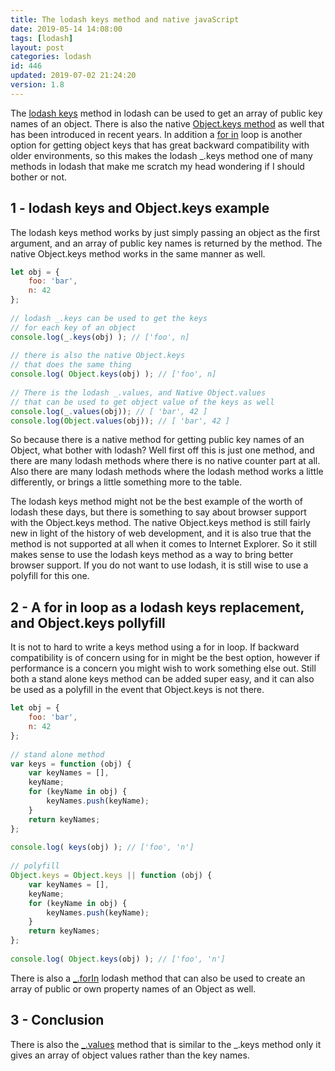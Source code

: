 ```yaml
---
title: The lodash keys method and native javaScript
date: 2019-05-14 14:08:00
tags: [lodash]
layout: post
categories: lodash
id: 446
updated: 2019-07-02 21:24:20
version: 1.8
---
```


The [lodash keys](https://lodash.com/docs/4.17.11#keys) method in lodash can be used to get an array of public key names of an object. There is also the native [Object.keys method](https://developer.mozilla.org/en-US/docs/Web/JavaScript/Reference/Global_Objects/Object/keys) as well that has been introduced in recent years. In addition a [for in](https://developer.mozilla.org/en-US/docs/Web/JavaScript/Reference/Statements/for...in) loop is another option for getting object keys that has great backward compatibility with older environments, so this makes the lodash \_.keys method one of many methods in lodash that make me scratch my head wondering if I should bother or not.

<!-- more -->

## 1 - lodash keys and Object.keys example

The lodash keys method works by just simply passing an object as the first argument, and an array of public key names is returned by the method. The native Object.keys method works in the same manner as well.

```js
let obj = {
    foo: 'bar',
    n: 42
};
 
// lodash _.keys can be used to get the keys
// for each key of an object
console.log(_.keys(obj) ); // ['foo', n]
 
// there is also the native Object.keys
// that does the same thing
console.log( Object.keys(obj) ); // ['foo', n]
 
// There is the lodash _.values, and Native Object.values
// that can be used to get object value of the keys as well
console.log(_.values(obj)); // [ 'bar', 42 ]
console.log(Object.values(obj)); // [ 'bar', 42 ]
```

So because there is a native method for getting public key names of an Object, what bother with lodash? Well first off this is just one method, and there are many lodash methods where there is no native counter part at all. Also there are many lodash methods where the lodash method works a little differently, or brings a little something more to the table.

The lodash keys method might not be the best example of the worth of lodash these days, but there is something to say about browser support with the Object.keys method. The native Object.keys method is still fairly new in light of the history of web development, and it is also true that the method is not supported at all when it comes to Internet Explorer. So it still makes sense to use the lodash keys method as a way to bring better browser support. If you do not want to use lodash, it is still wise to use a polyfill for this one.

## 2 - A for in loop as a lodash keys replacement, and Object.keys pollyfill

It is not to hard to write a keys method using a for in loop. If backward compatibility is of concern using for in might be the best option, however if performance is a concern you might wish to work something else out. Still both a stand alone keys method can be added super easy, and it can also be used as a polyfill in the event that Object.keys is not there.

```js
let obj = {
    foo: 'bar',
    n: 42
};
 
// stand alone method
var keys = function (obj) {
    var keyNames = [],
    keyName;
    for (keyName in obj) {
        keyNames.push(keyName);
    }
    return keyNames;
};
 
console.log( keys(obj) ); // ['foo', 'n']
 
// polyfill
Object.keys = Object.keys || function (obj) {
    var keyNames = [],
    keyName;
    for (keyName in obj) {
        keyNames.push(keyName);
    }
    return keyNames;
};
 
console.log( Object.keys(obj) ); // ['foo', 'n']
```

There is also a [\_.forIn](/2018/09/30/lodash_forin/) lodash method that can also be used to create an array of public or own property names of an Object as well.

## 3 - Conclusion

There is also the [\_.values](/2019/05/13/lodash_values/) method that is similar to the \_.keys method only it gives an array of object values rather than the key names.